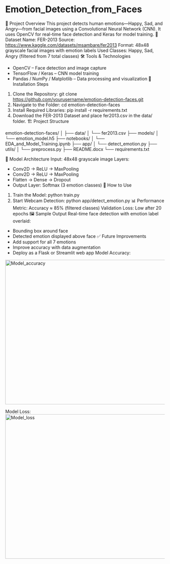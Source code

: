 # Emotion_Detection_from_Faces

🧠 Project Overview
This project detects human emotions—Happy, Sad, and Angry—from facial images using a Convolutional Neural Network (CNN). It uses OpenCV for real-time face detection and Keras for model training.
📂 Dataset
Name: FER-2013
Source: https://www.kaggle.com/datasets/msambare/fer2013
Format: 48x48 grayscale facial images with emotion labels
Used Classes: Happy, Sad, Angry (filtered from 7 total classes)
🛠️ Tools & Technologies
- OpenCV – Face detection and image capture
- TensorFlow / Keras – CNN model training
- Pandas / NumPy / Matplotlib – Data processing and visualization
🔧 Installation Steps
1. Clone the Repository:
   git clone https://github.com/yourusername/emotion-detection-faces.git
2. Navigate to the Folder:
   cd emotion-detection-faces
3. Install Required Libraries:
   pip install -r requirements.txt
4. Download the FER-2013 Dataset and place fer2013.csv in the data/ folder.
🏗️ Project Structure

emotion-detection-faces/
│
├── data/
│   └── fer2013.csv
├── models/
│   └── emotion_model.h5
├── notebooks/
│   └── EDA_and_Model_Training.ipynb
├── app/
│   └── detect_emotion.py
├── utils/
│   └── preprocess.py
├── README.docx
└── requirements.txt

🧠 Model Architecture
Input: 48x48 grayscale image
Layers:
- Conv2D → ReLU → MaxPooling
- Conv2D → ReLU → MaxPooling
- Flatten → Dense → Dropout
- Output Layer: Softmax (3 emotion classes)
🚀 How to Use
1. Train the Model:
   python train.py
2. Start Webcam Detection:
   python app/detect_emotion.py
📊 Performance
Metric: Accuracy ≈ 85% (filtered classes)
Validation Loss: Low after 20 epochs
🖼️ Sample Output
Real-time face detection with emotion label overlaid:
- Bounding box around face
- Detected emotion displayed above face
✅ Future Improvements
- Add support for all 7 emotions
- Improve accuracy with data augmentation
- Deploy as a Flask or Streamlit web app
Model Accuracy:
<img width="576" height="455" alt="Model_accuracy" src="https://github.com/user-attachments/assets/5be8e2d7-ac09-4583-b809-d4685065eadb" />

Model Loss:
<img width="567" height="455" alt="Model_loss" src="https://github.com/user-attachments/assets/aebf3c9f-a888-4ae0-814f-178d9c8ec0da" />

